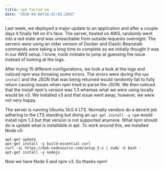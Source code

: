 ```yaml
---
title: npm failed me
date: "2016-04-06T16:42:03.284Z"
---
```


Last week, we deployed a major update to an application and after a couple days it finally fell on it's face. The server, hosted on AWS, randomly went into a red state and was unreachable from outside requests overnight. The servers were using an older version of Docker and Elastic Beanstalk commands were taking a long time to complete so we initially thought it was in our AWS setup. I know, noob mistake to jump at guessing the issue instead of looking at the logs.

After trying 15 different configurations, we took a look at the logs and noticed npm was throwing some errors. The errors were during the `npm install` and the JSON that was being returned would randomly fail to fully return causing issues when npm tried to parse the JSON. We then noticed that the install npm's version was 1.3 whereas what we were using locally would be v3. We installed v3 and that issue went away, however, we were not very happy.

The server is running Ubuntu 14.0.4 LTS. Normally vendors do a decent job adhering to the LTS standing but doing an `apt-get install -y npm` would install npm 1.3 but that version is not supported anymore. What npm should do is update what is installable in apt. To work around this, we installed Node v5:

    apt-get update
    apt-get install -y build-essential curl
    curl -sL https://deb.nodesource.com/setup_5.x | sudo -E bash -
    apt-get install -y nodejs

Now we have Node 5 and npm v3. So thanks npm!
